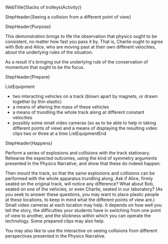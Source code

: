 WebTitle{Stacks of trolleys(Activity)}

StepHeader{Seeing a collision from a different point of view}

StepHeader{Purpose}

This demonstration brings to life the observation that physics ought to be consistent, no matter how fast you pass it by. That is, Charlie ought to agree with Bob and Alice, who are moving past at their own different velocities, about the underlying rules of the situation.

As a result it's bringing out the underlying rule of the conservation of momentum that ought to be the focus.

StepHeader{Prepare}

ListEquipment
- two interacting vehicles on a track (blown apart by magnets, or drawn together by thin elastic)
- a means of altering the mass of these vehicles
-  a means of trundling the whole track along at different constant velocities
- possibly some small video cameras (so as to be able to help in taking different points of view) and a means of displaying the resulting video clips two or three at a time
ListEquipmentEnd

StepHeader{Happens}

Perform a series of explosions and collisions with the track stationary. Rehearse the expected outcomes, using the kind of symmetry arguments presented in the Physics Narrative, and show that these do indeed happen.

Then mount the track, so that the same explosions and collisions can be performed with the whole apparatus trundling along. Ask if Alice, firmly seated on the original track, will notice any difference? What about Bob, seated on one of the vehicles, or even Charlie, seated in our laboratory? (As you seek to answer these questions, you may want to place plastic people at these locations, to keep in mind what the different points of view are.) Small video cameras at each location may help. It depends on how well you tell the story, the difficulties your students have in switching from one point of view to another, and the slickness within which you can operate the technology. Some prepared clips may also help.

You may also like to use the interactive on seeing collisions from different perspectives presented in the Physics Narrative.

